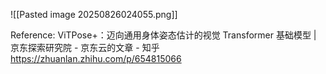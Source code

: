 


![[Pasted image 20250826024055.png]]



Reference:
ViTPose+：迈向通用身体姿态估计的视觉 Transformer 基础模型 | 京东探索研究院 - 京东云的文章 - 知乎
https://zhuanlan.zhihu.com/p/654815066